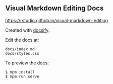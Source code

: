 ## Visual Markdown Editing Docs

<https://rstudio.github.io/visual-markdown-editing>

Created with [docsify](https://docsify.js.org/). 

Edit the docs at:

    docs/index.md
    docs/styles.css

To preview the docs:

``` {.bash}
$ npm install
$ npm run serve
```


